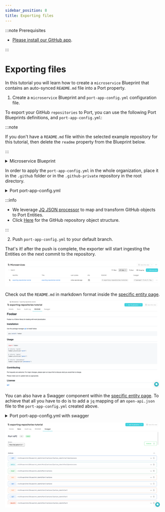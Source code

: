 ```yaml
---
sidebar_position: 8
title: Exporting files
---
```


:::note Prerequisites

- [Please install our GitHub app](./installation).

:::

# Exporting files

In this tutorial you will learn how to create a `microservice` Blueprint that contains an auto-synced `README.md` file into a Port property.

1. Create a `microservice` Blueprint and `port-app-config.yml` configuration file.

To export your GitHub `repositories` to Port, you can use the following Port Blueprints definitions, and `port-app-config.yml`:

:::note

If you don't have a `README.md` file within the selected example repository for this tutorial, then delete the `readme` property from the Blueprint below.

:::

<details>
<summary> Microservice Blueprint </summary>

```json showLineNumbers
{
  "identifier": "microservice",
  "title": "Microservice",
  "icon": "Microservice",
  "schema": {
    "properties": {
      "readme": {
        "title": "README",
        "type": "string",
        "format": "markdown"
      },
      "swagger": {
        "title": "Swagger",
        "type": "object",
        "spec": "open-api"
      }
    },
    "required": []
  },
  "mirrorProperties": {},
  "calculationProperties": {},
  "relations": {}
}
```

</details>

In order to apply the `port-app-config.yml` in the whole organization, place it in the `.github` folder or in the `.github-private` repository in the root directory.

<details>

<summary> Port port-app-config.yml </summary>

```yaml showLineNumbers
resources:
  - kind: repository
    selector:
      query: "true" # a JQ expression that it's output (boolean) determinating wheter to report the current resource or not
    port:
      entity:
        mappings:
          identifier: ".name" # The Entity identifier will be the repository name. After the creation of the Entity the exporter will send `PATCH` requests to update this repository within Port.
          title: ".name"
          blueprint: '"microservice"'
          properties:
            readme: file://README.md # fetching the README.md file that is within the root folder of the repository and injecting it as a markdown property
```

</details>

:::info

- We leverage [JQ JSON processor](https://stedolan.github.io/jq/manual/) to map and transform GitHub objects to Port Entities.
- Click [Here](https://docs.github.com/en/rest/repos/repos#get-a-repository) for the GitHub repository object structure.

:::

2. Push `port-app-config.yml` to your default branch.

That's it! after the push is complete, the exporter will start ingesting the Entities on the next commit to the repository.

![Developer Portal Microservice](../../../../../static/img/integrations/github-app/GitHubMicroservices.png)

Check out the `README.md` in markdown format inside the [specific entity page](../../../../customize-pages-dashboards-and-plugins/page/entity-page.md).

![Developer Portal GitHub README](../../../../../static/img/integrations/github-app/GitHubReadme.png)

You can also have a Swagger component within the [specific entity page](../../../../customize-pages-dashboards-and-plugins/page/entity-page.md). To achieve that all you have to do is to add a `jq` mapping of an `open-api.json` file to the `port-app-config.yml` created above.

<details>

<summary> Port port-app-config.yml with swagger </summary>

```yaml showLineNumbers
resources:
  - kind: repository
    selector:
      query: "true" # a JQ expression that it's output (boolean) determinating wheter to report the current resource or not
    port:
      entity:
        mappings:
          identifier: ".name" # The Entity identifier will be the repository name. After the Entity is created, the exporter will send `PATCH` requests to update this repository within Port.
          title: ".name"
          blueprint: '"microservice"'
          properties:
            swagger: file://open-api.json # fetching the open-api file that is within the root folder of the repository and injecting it as a swagger property
            readme: file://README.md # fetching the README.md file that is within the root folder of the repository and injecting it as a markdown property
```

</details>

![Developer Portal GitHub Swagger](../../../../../static/img/integrations/github-app/GitHubSwagger.png)
